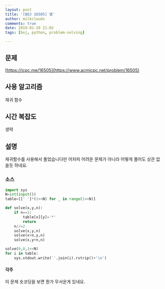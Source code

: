 ```yaml
---
layout: post
title: '[BOJ 16505] 별'
author: milkclouds
comments: true
date: 2019-01-20 21:02
tags: [boj, python, problem-solving]

---
```


## 문제
[https://icpc.me/16505](https://www.acmicpc.net/problem/16505)


## 사용 알고리즘
재귀 함수

## 시간 복잡도
생략

## 설명

재귀함수를 사용해서 풀었습니다만 어차피 어려운 문제가 아니라 어떻게 풀어도 상관 없을듯 하네요.


### 소스  

```python
import sys
N=int(input())
table=[[' ']*(1<<N) for _ in range(1<<N)]

def solve(x,y,n):
	if n==1:
		table[x][y]='*'
		return
	n//=2
	solve(x,y,n)
	solve(x+n,y,n)
	solve(x,y+n,n)

solve(0,0,1<<N)
for i in table:
	sys.stdout.write(''.join(i).rstrip()+'\n')
```


#### 각주
이 문제 숏코딩을 보면 뭔가 무서운게 있네요.